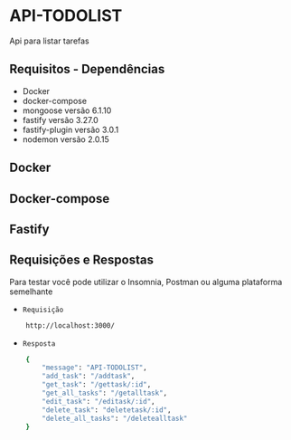 # API-TODOLIST

Api para listar tarefas

## Requisitos - Dependências
- Docker 
- docker-compose
- mongoose versão 6.1.10 
- fastify versão 3.27.0
- fastify-plugin versão 3.0.1
- nodemon versão 2.0.15

## Docker

## Docker-compose

## Fastify

## Requisições e Respostas

Para testar você pode utilizar o Insomnia, Postman ou alguma plataforma semelhante

- `Requisição`

```sh
    http://localhost:3000/
```

- `Resposta`

```sh
    {
        "message": "API-TODOLIST",
        "add_task": "/addtask",
        "get_task": "/gettask/:id",
        "get_all_tasks": "/getalltask",
        "edit_task": "/editask/:id",
        "delete_task": "deletetask/:id",
        "delete_all_tasks": "/deletealltask"
    }
```

